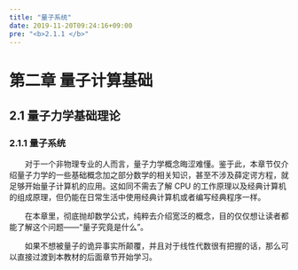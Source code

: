 ```yaml
---
title: "量子系统"
date: 2019-11-20T09:24:16+09:00
pre: "<b>2.1.1 </b>"
---
```


# 第二章 量子计算基础
## 2.1 量子力学基础理论

### 2.1.1 量子系统

&emsp;&emsp;对于一个非物理专业的人而言，量子力学概念晦涩难懂。鉴于此，本章节仅介绍量子力学的一些基础概念加之部分数学的相关知识，甚至不涉及薛定谔方程，就足够开始量子计算机的应用。这如同不需去了解 CPU 的工作原理以及经典计算机的组成原理，但仍能在日常生活中使用经典计算机或者编写经典程序一样。

&emsp;&emsp;在本章里，彻底抛却数学公式，纯粹去介绍宽泛的概念，目的仅仅想让读者都能了解这个问题——“量子究竟是什么”。

&emsp;&emsp;如果不想被量子的诡异事实所颠覆，并且对于线性代数很有把握的话，那么可以直接过渡到本教材的后面章节开始学习。